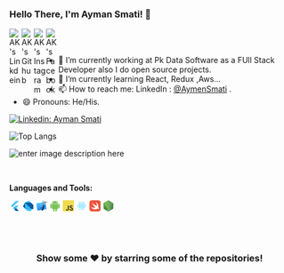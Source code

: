 ### Hello There, I'm Ayman Smati! 👋


<a href="https://www.linkedin.com/in/aymen-smati-91b6a2195/">
  <img align="left" alt="AK's Linkdein" width="22px" src="https://cdn.jsdelivr.net/npm/simple-icons@v3/icons/linkedin.svg" />
</a>
<a href="https://github.com/aymensp">
  <img align="left" alt="AK's Github" width="22px" src="https://cdn.jsdelivr.net/npm/simple-icons@v3/icons/github.svg" />
</a>
<a href="https://www.instagram.com/aymensmati/">
  <img align="left" alt="AK's Instagram" width="22px" src="https://cdn.jsdelivr.net/npm/simple-icons@v3/icons/instagram.svg" />
</a>
<a href="https://web.facebook.com/aymensm/">
  <img align="left" alt="AK's Facebook" width="22px" src="https://cdn.jsdelivr.net/npm/simple-icons@v3/icons/facebook.svg" />
</a>


<br/>
<br/>



- 🔭 I’m currently working at Pk Data Software as a FUll Stack Developer also I do open source projects.
- 🌱 I’m currently learning React, Redux ,Aws...
- 📫 How to reach me: LinkedIn : [@AymenSmati](https://www.linkedin.com/in/aymen-smati-91b6a2195)
.
- 😄 Pronouns: He/His.


[![Linkedin: Ayman Smati](https://img.shields.io/badge/-AK-blue?style=flat-square&logo=Linkedin&logoColor=white&link=https://www.linkedin.com/in/aymen-smati-91b6a2195)](https://www.linkedin.com/in/aymen-smati-91b6a2195)



![Top Langs](https://github-readme-stats.vercel.app/api/top-langs/?username=aymensp)

![enter image description here](https://github-readme-stats.vercel.app/api?username=ghassenbenzahra123&&show_icons=true&title_color=ffffff&icon_color=bb2acf&text_color=daf7dc&bg_color=151515)

<br/>

**Languages and Tools:**  

<code><img height="20" src="https://raw.githubusercontent.com/github/explore/80688e429a7d4ef2fca1e82350fe8e3517d3494d/topics/flutter/flutter.png"></code>
<code><img height="20" src="https://raw.githubusercontent.com/github/explore/80688e429a7d4ef2fca1e82350fe8e3517d3494d/topics/dart/dart.png"></code>
<code><img height="20" src="https://raw.githubusercontent.com/github/explore/80688e429a7d4ef2fca1e82350fe8e3517d3494d/topics/xcode/xcode.png"></code>
<code><img height="20" src="https://raw.githubusercontent.com/github/explore/80688e429a7d4ef2fca1e82350fe8e3517d3494d/topics/android/android.png"></code>
<code><img height="20" src="https://raw.githubusercontent.com/github/explore/80688e429a7d4ef2fca1e82350fe8e3517d3494d/topics/javascript/javascript.png"></code>
<code><img height="20" src="https://raw.githubusercontent.com/github/explore/80688e429a7d4ef2fca1e82350fe8e3517d3494d/topics/react/react.png"></code>
<code><img height="20" src="https://raw.githubusercontent.com/github/explore/80688e429a7d4ef2fca1e82350fe8e3517d3494d/topics/swift/swift.png"></code>
<code><img height="20" src="https://raw.githubusercontent.com/github/explore/80688e429a7d4ef2fca1e82350fe8e3517d3494d/topics/nodejs/nodejs.png"></code> 

<br/>
<br/>
<div align="center">

### Show some ❤️ by starring some of the repositories!

</div>

